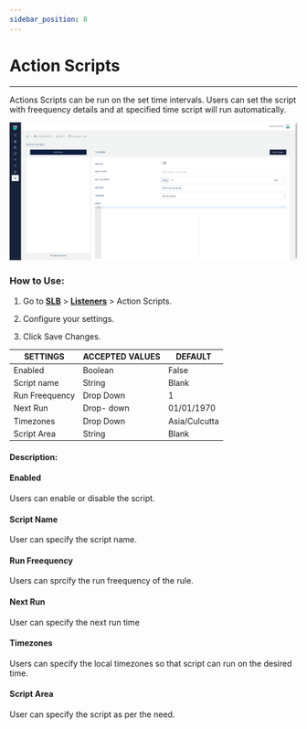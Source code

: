 ```yaml
---
sidebar_position: 8
---
```


# Action Scripts


---

Actions Scripts can be run on the set time intervals. Users can set the script with freequency details and at specified time script will run automatically.

![actionscript](/img/adc/v6/docs/actionscript.png)

### How to Use:

1. Go to [**SLB**](/adc/docs)  > [**Listeners**](../listeners/) > Action Scripts.

2. Configure your settings.

3. Click Save Changes.

| SETTINGS       | ACCEPTED VALUES | DEFAULT       |
|----------------|-----------------|---------------|
| Enabled        | Boolean         | False         |
| Script name    | String          | Blank         |
| Run Freequency | Drop Down       | 1             |
| Next Run       | Drop- down      | 01/01/1970    |
| Timezones      | Drop Down       | Asia/Culcutta |
| Script Area    | String          | Blank         |

#### Description:

#### Enabled

Users can enable or disable the script.

#### Script Name

User can specify the script name.

#### Run Freequency

Users can sprcify the run freequency of the rule.

#### Next Run

User can specify the next run time 

#### Timezones

Users can specify the local timezones so that script can run on the desired time.

#### Script Area

User can specify the script as per the need.
